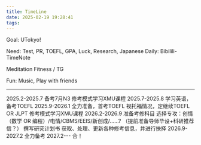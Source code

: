 ```yaml
---
title: TimeLine
date: 2025-02-19 19:28:41
tags:
---
```

Goal: UTokyo!

Need: Test, PR, TOEFL, GPA, Luck, Research, Japanese
Daily: Bibilili-TimeNote

Meditation
Fitness / TG

Fun: Music, Play with friends

---------------------------------------
2025.2-2025.7
	备考7月N3
	修考模式学习XMU课程
2025.7-2025.8
	学习英语，备考TOEFL
2025.9-2026.1
	全力准备，首考TOEFL
	视托福情况，定继续TOEFL OR JLPT
	修考模式学习XMU课程
2026.2-2026.9
	准备考修科目
	选择专攻：创情（数学 OR 编程）/电情/CBMS/EEIS/新创成/......?
	（提前准备导师毕设+科研推荐信？）
	撰写研究计划书
	获取、处理、更新各种修考信息，并进行抉择
2026.9-2027.2
	全力备考
2027.2---
	合！